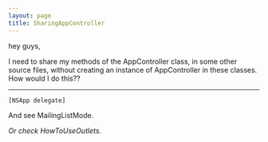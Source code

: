 ```yaml
---
layout: page
title: SharingAppController
---
```


hey guys,

I need to share my methods of the AppController class, in some other source files, without creating an instance of AppController in these classes. How would I do this??

----
    [NSApp delegate]

And see MailingListMode.

*Or check HowToUseOutlets.*

